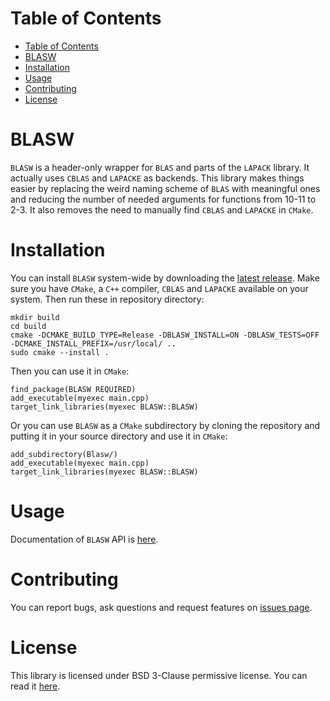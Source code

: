 # Table of Contents
- [Table of Contents](#table-of-contents)
- [BLASW](#blasw)
- [Installation](#installation)
- [Usage](#usage)
- [Contributing](#contributing)
- [License](#license)

# BLASW
```BLASW``` is a header-only wrapper for ```BLAS``` and parts of the ```LAPACK``` library. It actually uses ```CBLAS``` and ```LAPACKE``` as backends. This library makes things easier by replacing the weird naming scheme of ```BLAS``` with meaningful ones and reducing the number of needed arguments for functions from 10-11 to 2-3. It also removes the need to manually find ```CBLAS``` and ```LAPACKE``` in ```CMake```.

# Installation
You can install ```BLASW``` system-wide by downloading the [latest release](https://github.com/Mathific/Blasw/releases/latest). Make sure you have ```CMake```, a ```C++``` compiler, ```CBLAS``` and ```LAPACKE``` available on your system. Then run these in repository directory:

``` shell
mkdir build
cd build
cmake -DCMAKE_BUILD_TYPE=Release -DBLASW_INSTALL=ON -DBLASW_TESTS=OFF -DCMAKE_INSTALL_PREFIX=/usr/local/ ..
sudo cmake --install .
```

Then you can use it in ```CMake```:

``` shell
find_package(BLASW REQUIRED)
add_executable(myexec main.cpp)
target_link_libraries(myexec BLASW::BLASW)
```

Or you can use ```BLASW``` as a ```CMake``` subdirectory by cloning the repository and putting it in your source directory and use it in ```CMake```:

```
add_subdirectory(Blasw/)
add_executable(myexec main.cpp)
target_link_libraries(myexec BLASW::BLASW)
```

# Usage
Documentation of ```BLASW``` API is [here](USAGE.md).

# Contributing
You can report bugs, ask questions and request features on [issues page](../../issues).

# License
This library is licensed under BSD 3-Clause permissive license. You can read it [here](LICENSE).
